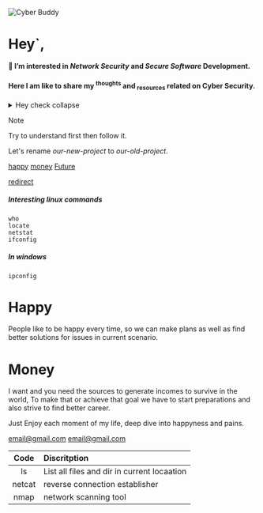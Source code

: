 ![Cyber Buddy](https://d2pn8kiwq2w21t.cloudfront.net/original_images/main_image_star-forming_region_carina_nircam_final-5mb.jpg)

# Hey`,
**👀 I’m interested in _Network Security_ and _Secure Software_ Development.**
  
#### Here I am like to share my <sup>thoughts</sup> and <sub>resources</sub> related on Cyber Security.


<details>
  <summary>Hey check collapse</summary>
  
  ##### nothing special haha

  ```ruby
       puts "how are you"
  ```

```python
print("My dear friends")
```

</details>

>[!NOTE]
>Try to understand first then follow it.

Let's rename *our-new-project* to *our-old-project*.

[happy](#happy)  [money](#money)   [Future](#what-is-future-plan)

[redirect](redirect)

##### Interesting linux commands
```
who
locate
netstat
ifconfig
```

##### In windows
`ipconfig`

# Happy

People like to be happy every time, so we can make plans as well as find better solutions for issues in current scenario.


# Money

I want and you need the sources to generate incomes to survive in the world, To make that or achieve that goal we have to start preparations and also
strive to find better career.

<a name="what-is-future-plan"></a>

Just Enjoy each moment of my life, deep dive into happyness and pains.


<email@gmail.com>
<a href="email@gmail.com">email@gmail.com</a>

|Code|Discritption|
|:---:|:---|
|ls|List all files and dir in current locaation|
|netcat|reverse connection establisher|
|nmap|network scanning tool|


